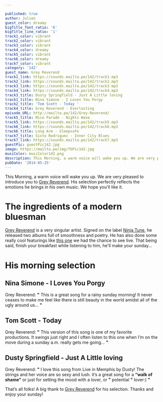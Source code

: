 ```yaml
---

published: true
author: Julien
guest_color: dreamy
bigTitle_font_ratio: '6'
bigTitle_line_ratio: '1'
track1_color: vibrant
track2_color: vibrant
track3_color: vibrant
track4_color: dreamy
track5_color: vibrant
track6_color: dreamy
track7_color: vibrant
category: '142'
guest_name: Grey Reverend
track1_link: https://sounds.mailta.pe/142/track1.mp3
track2_link: https://sounds.mailta.pe/142/track2.mp3
track3_link: https://sounds.mailta.pe/142/track3.mp3
track4_link: https://sounds.mailta.pe/142/track4.mp3
track3_title: Dusty Springfield - Just A Little loving
track1_title: Nina Simone - I Loves You Porgy
track2_title: 'Tom Scott - Today '
track4_title: Grey Reverend - Everlasting
episode_URL: http://mailta.pe/142/Grey-Reverend/
track5_title: Mice Parade - Nights Wave
track5_link: https://sounds.mailta.pe/142/track5.mp3
track6_link: https://sounds.mailta.pe/142/track6.mp3
track6_title: Long Arm - Sleepsafe
track7_title: Sixto Rodriguez - Inner City Blues
track7_link: https://sounds.mailta.pe/142/track7.mp3
guestPic: guestPic142.jpg
image: https://mailta.pe/img/fbPic142.jpg
musiColor: musiColor142.png
description: This Morning, a warm voice will wake you up. We are very pleased to introduce you to Grey Reverend. His selection perfectly reflects the emotions he brings in his own music. We hope you'll like it.
pubDate: '2014-05-25'
---
```



This Morning, a warm voice will wake you up. We are very pleased to introduce you to [Grey Reverend](https://soundcloud.com/grey-reverend "Grey Reverend Soundcloud Page"). His selection perfectly reflects the emotions he brings in his own music. We hope you'll like it.

# The ingredients of a modern bluesman

[Grey Reverend](http://ninjatune.net/artist/grey-reverend#.U392AZR_uBA "Grey Reverend's Page on Ninja Tune ") is a very singular artist. Signed on the label [Ninja Tune](http://ninjatune.net/ "Ninja Tune Website"), he released two albums full of smoothness and poetry. He has also done some really cool featurings like [this one](http://ninjatune.net/release/bonobo/first-fires "Bonobo Featuring Grey Reverend - First Fires") we had the chance to see live. That being said, finish your breakfast while listening to him, he'll make your sunday...

# His morning selection

## Nina Simone - I Loves You Porgy
Grey Reverend: **"** This is a great song for a rainy sunday morning! It never ceases to make me feel like there is still beauty in the world amidst all of the ugly around us… **"** 

## Tom Scott - Today
Grey Reverend: **"** This version of this song is one of my favorite productions. It swings just right and I often listen to this one when I’m on the move during a sunday a.m. really gets me going… **"** 

## Dusty Springfield - Just A Little loving
Grey Reverend: **"** I love this song from Live in Memphis by Dusty! The strings and her voice are so sexy and lush. it’s a great song for a **“**walk of shame**”** or just for setting the mood with a lover, or **"** potential **"**  lover:) **"** 


That’s all folks! A big thank to [Grey Reverend](https://www.facebook.com/greyreverend "Grey Reverend Facebook") for his selection. Thanks and enjoy your sunday!
